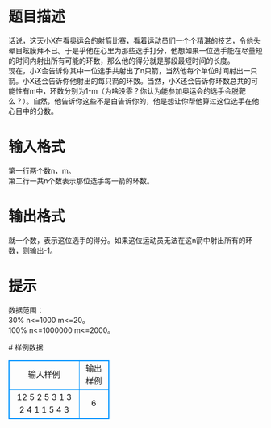 # 

 
 # 题目描述 
<p>
话说，这天小X在看奥运会的射箭比赛，看着运动员们一个个精湛的技艺，令他头晕目眩膜拜不已。于是乎他在心里为那些选手打分，他想如果一位选手能在尽量短的时间内射出所有可能的环数，那么他的得分就是那段最短时间的长度。<br>现在，小X会告诉你其中一位选手共射出了n只箭，当然他每个单位时间射出一只箭。小X还会告诉你他射出的每只箭的环数。当然，小X还会告诉你环数总共的可能性有m中，环数分别为1-m（为啥没零？你认为能参加奥运会的选手会脱靶么？）。自然，他告诉你这些不是白告诉你的，他是想让你帮他算过这位选手在他心目中的分数。<br></p> 

 
 # 输入格式 
<p>
第一行两个数n，m。<br>第二行一共n个数表示那位选手每一箭的环数。<br></p> 

 
 # 输出格式 
<p>
就一个数，表示这位选手的得分。如果这位运动员无法在这n箭中射出所有的环数，则输出-1。</p> 

 
 # 提示 
<p>
数据范围：<br>   30%  n<=1000     m<=20。<br>   100% n<=1000000  m<=2000。<br></p> 
# 样例数据
<style>
        table,table tr th, table tr td { border:1px solid #0094ff; }
        table { width: 200px; min-height: 25px; line-height: 25px; text-align: center; border-collapse: collapse;}   
    </style>
<table>
	<tr>
		<td>输入样例</td>
		<td>输出样例</td>
	</tr>
<tr><td>12 5
2 5 3 1 3 2 4 1 1 5 4 3
</td><td>6</td></tr></table>
